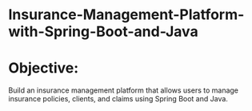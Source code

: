 # Insurance-Management-Platform-with-Spring-Boot-and-Java
# Objective: 
Build an insurance management platform that allows users to manage insurance policies, clients, and claims using Spring Boot and Java.
